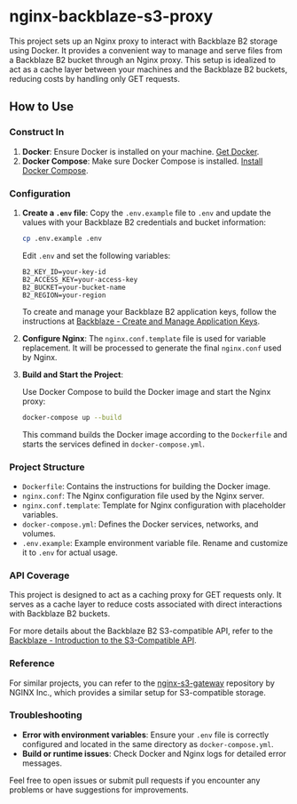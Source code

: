 # nginx-backblaze-s3-proxy

This project sets up an Nginx proxy to interact with Backblaze B2 storage using Docker. 
It provides a convenient way to manage and serve files from a Backblaze B2 bucket through an Nginx proxy. 
This setup is idealized to act as a cache layer between your machines and the Backblaze B2 buckets, reducing costs by handling only GET requests.

## How to Use

### Construct In

1. **Docker**: Ensure Docker is installed on your machine. [Get Docker](https://docs.docker.com/get-docker/).
2. **Docker Compose**: Make sure Docker Compose is installed. [Install Docker Compose](https://docs.docker.com/compose/install/).

### Configuration

1. **Create a `.env` file**: Copy the `.env.example` file to `.env` and update the values with your Backblaze B2 credentials and bucket information:

   ```bash
   cp .env.example .env
   ```

   Edit `.env` and set the following variables:

   ```env
   B2_KEY_ID=your-key-id
   B2_ACCESS_KEY=your-access-key
   B2_BUCKET=your-bucket-name
   B2_REGION=your-region
   ```

   To create and manage your Backblaze B2 application keys, follow the instructions at [Backblaze - Create and Manage Application Keys](https://www.backblaze.com/docs/cloud-storage-create-and-manage-app-keys).

2. **Configure Nginx**: The `nginx.conf.template` file is used for variable replacement. It will be processed to generate the final `nginx.conf` used by Nginx.

3. **Build and Start the Project**:

   Use Docker Compose to build the Docker image and start the Nginx proxy:

   ```bash
   docker-compose up --build
   ```

   This command builds the Docker image according to the `Dockerfile` and starts the services defined in `docker-compose.yml`.

### Project Structure

- `Dockerfile`: Contains the instructions for building the Docker image.
- `nginx.conf`: The Nginx configuration file used by the Nginx server.
- `nginx.conf.template`: Template for Nginx configuration with placeholder variables.
- `docker-compose.yml`: Defines the Docker services, networks, and volumes.
- `.env.example`: Example environment variable file. Rename and customize it to `.env` for actual usage.

### API Coverage

This project is designed to act as a caching proxy for GET requests only. It serves as a cache layer to reduce costs associated with direct interactions with Backblaze B2 buckets.

For more details about the Backblaze B2 S3-compatible API, refer to the [Backblaze - Introduction to the S3-Compatible API](https://www.backblaze.com/apidocs/introduction-to-the-s3-compatible-api).

### Reference

For similar projects, you can refer to the [nginx-s3-gateway](https://github.com/nginxinc/nginx-s3-gateway) repository by NGINX Inc., which provides a similar setup for S3-compatible storage.

### Troubleshooting

- **Error with environment variables**: Ensure your `.env` file is correctly configured and located in the same directory as `docker-compose.yml`.
- **Build or runtime issues**: Check Docker and Nginx logs for detailed error messages.

Feel free to open issues or submit pull requests if you encounter any problems or have suggestions for improvements.
